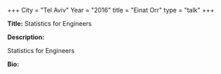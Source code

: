 +++
City = "Tel Aviv"
Year = "2016"
title = "Einat Orr"
type = "talk"
+++

<div class="span-15  ">
  <div class="span-15  last ">
  <p><strong>Title:</strong>
  Statistics for Engineers
  </p>

  <p><strong>Description:</strong></p>

  <p>
  Statistics for Engineers

</p>
    <p><strong>Bio:</strong></p>

  <p></p>

  </div>
</div>
